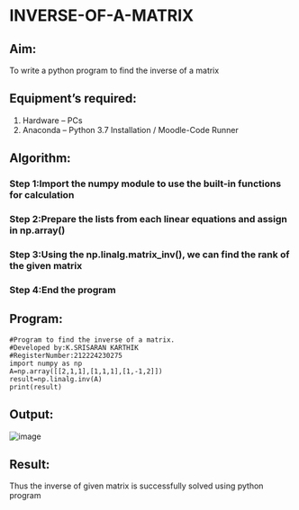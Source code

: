 # INVERSE-OF-A-MATRIX
## Aim:
To write a python program to find the inverse of a matrix
## Equipment’s required:
1. 	Hardware – PCs
2. 	Anaconda – Python 3.7 Installation / Moodle-Code Runner
## Algorithm:
### Step 1:Import the numpy module to use the built-in functions for calculation
### Step 2:Prepare the lists from each linear equations and assign in np.array()
### Step 3:Using the np.linalg.matrix_inv(), we can find the rank of the given matrix
### Step 4:End the program

## Program:
```
#Program to find the inverse of a matrix.
#Developed by:K.SRISARAN KARTHIK
#RegisterNumber:212224230275
import numpy as np 
A=np.array([[2,1,1],[1,1,1],[1,-1,2]])
result=np.linalg.inv(A)
print(result)
```
## Output:

![image](https://github.com/user-attachments/assets/9c155b88-d370-4e52-969f-6ba8d5ac15f9)

## Result:
Thus the inverse of given matrix is successfully solved using python program
